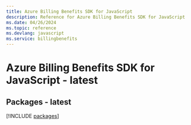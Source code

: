 ```yaml
---
title: Azure Billing Benefits SDK for JavaScript
description: Reference for Azure Billing Benefits SDK for JavaScript
ms.date: 04/26/2024
ms.topic: reference
ms.devlang: javascript
ms.service: billingbenefits
---
```

# Azure Billing Benefits SDK for JavaScript - latest
## Packages - latest
[!INCLUDE [packages](billing-benefits-index.md)]